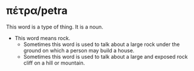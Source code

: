 # πέτρα/petra
This word is a type of thing. It is a noun.
* This word means rock.
    * Sometimes this word is used to talk about a large rock under the ground on which a person may build a house.
    * Sometimes this word is used to talk about a large and exposed rock cliff on a hill or mountain.
